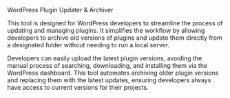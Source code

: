 WordPress Plugin Updater & Archiver

This tool is designed for WordPress developers to streamline the process of updating and managing plugins. It simplifies the workflow by allowing developers to archive old versions of plugins and update them directly from a designated folder without needing to run a local server.

Developers can easily upload the latest plugin versions, avoiding the manual process of searching, downloading, and installing them via the WordPress dashboard. This tool automates archiving older plugin versions and replacing them with the latest updates, ensuring developers always have access to current versions for their projects.
